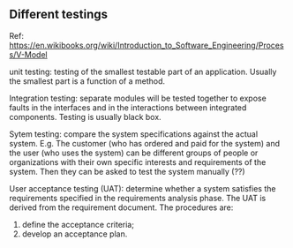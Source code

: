 Different testings
------------------------------

Ref: https://en.wikibooks.org/wiki/Introduction_to_Software_Engineering/Process/V-Model

unit testing: testing of the smallest testable part of an application.
Usually the smallest part is a function of a method.

Integration testing: separate modules will be tested together to expose faults
in the interfaces and in the interactions between integrated components.
Testing is usually black box.

Sytem testing: compare the system specifications against the actual system.
E.g. The customer (who has ordered and paid for the system) and the user (who uses the system) 
can be different groups of people or organizations 
with their own specific interests and requirements of the system.
Then they can be asked to test the system manually (??)

User acceptance testing (UAT): determine whether a system satisfies the requirements specified
in the requirements analysis phase.
The UAT is derived from the requirement document.
The procedures are:
1. define the acceptance criteria;
2. develop an acceptance plan.


